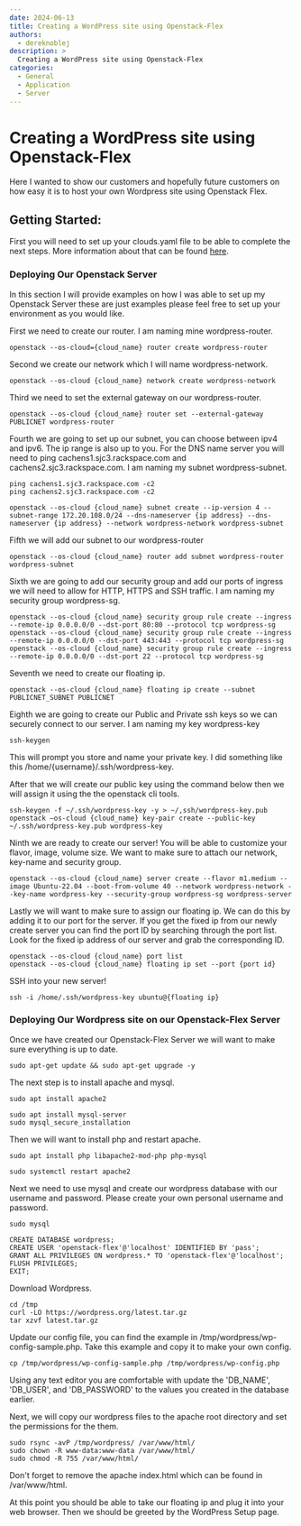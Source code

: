 ```yaml
---
date: 2024-06-13
title: Creating a WordPress site using Openstack-Flex
authors:
  - dereknoblej
description: >
  Creating a WordPress site using Openstack-Flex
categories:
  - General
  - Application
  - Server
---
```


# Creating a WordPress site using Openstack-Flex

Here I wanted to show our customers and hopefully future customers on how easy it is to host your own Wordpress site using Openstack Flex. 

<!-- more -->

## Getting Started:

First you will need to set up your clouds.yaml file to be able to complete the next steps. More information about that can be found [here](https://docs.rackspacecloud.com/build-test-envs/#configure-openstack-client). 

### Deploying Our Openstack Server

In this section I will provide examples on how I was able to set up my Openstack Server these are just examples please feel free to set up your environment as you would like.

First we need to create our router. I am naming mine wordpress-router.

``` shell
openstack --os-cloud={cloud_name} router create wordpress-router
```

Second we create our network which I will name wordpress-network.

``` shell
openstack --os-cloud {cloud_name} network create wordpress-network
```

Third we need to set the external gateway on our wordpress-router.

``` shell
openstack --os-cloud {cloud_name} router set --external-gateway PUBLICNET wordpress-router
```

Fourth we are going to set up our subnet, you can choose between ipv4 and ipv6. The ip range is also up to you. For the DNS name server you will need to ping cachens1.sjc3.rackspace.com and cachens2.sjc3.rackspace.com. I am naming my subnet wordpress-subnet.

``` shell
ping cachens1.sjc3.rackspace.com -c2
ping cachens2.sjc3.rackspace.com -c2

openstack --os-cloud {cloud_name} subnet create --ip-version 4 --subnet-range 172.20.108.0/24 --dns-nameserver {ip address} --dns-nameserver {ip address} --network wordpress-network wordpress-subnet
```

Fifth we will add our subnet to our wordpress-router 

``` shell
openstack --os-cloud {cloud_name} router add subnet wordpress-router wordpress-subnet
```

Sixth we are going to add our security group and add our ports of ingress we will need to allow for HTTP, HTTPS and SSH traffic. I am naming my security group wordpress-sg. 

``` shell
openstack --os-cloud {cloud_name} security group rule create --ingress --remote-ip 0.0.0.0/0 --dst-port 80:80 --protocol tcp wordpress-sg
openstack --os-cloud {cloud_name} security group rule create --ingress --remote-ip 0.0.0.0/0 --dst-port 443:443 --protocol tcp wordpress-sg
openstack --os-cloud {cloud_name} security group rule create --ingress --remote-ip 0.0.0.0/0 --dst-port 22 --protocol tcp wordpress-sg
```

Seventh we need to create our floating ip.

``` shell
openstack --os-cloud {cloud_name} floating ip create --subnet PUBLICNET_SUBNET PUBLICNET
```

Eighth we are going to create our Public and Private ssh keys so we can securely connect to our server. I am naming my key wordpress-key

``` shell
ssh-keygen
```
This will prompt you store and name your private key. I did something like this /home/{username}/.ssh/wordpress-key. 

After that we will create our public key using the command below then we will assign it using the the openstack cli tools.

``` shell
ssh-keygen -f ~/.ssh/wordpress-key -y > ~/,ssh/wordpress-key.pub 
openstack —os-cloud {cloud_name} key-pair create --public-key ~/.ssh/wordpress-key.pub wordpress-key
```
Ninth we are ready to create our server! You will be able to customize your flavor, image, volume size. We want to make sure to attach our network, key-name and security group. 

``` shell
openstack --os-cloud {cloud_name} server create --flavor m1.medium --image Ubuntu-22.04 --boot-from-volume 40 --network wordpress-network --key-name wordpress-key --security-group wordpress-sg wordpress-server
```

Lastly we will want to make sure to assign our floating ip. We can do this by adding it to our port for the server. If you get the fixed ip from our newly create server you can find the port ID by searching through the port list. Look for the fixed ip address of our server and grab the corresponding ID.

``` shell
openstack --os-cloud {cloud_name} port list
openstack --os-cloud {cloud_name} floating ip set --port {port id}
```

SSH into your new server! 

``` shell
ssh -i /home/.ssh/wordpress-key ubuntu@{floating ip}
```

### Deploying Our Wordpress site on our Openstack-Flex Server

Once we have created our Openstack-Flex Server we will want to make sure everything is up to date. 

``` shell
sudo apt-get update && sudo apt-get upgrade -y
```

The next step is to install apache and mysql.

``` shell
sudo apt install apache2
```

``` shell
sudo apt install mysql-server
sudo mysql_secure_installation
```

Then we will want to install php and restart apache. 

``` shell
sudo apt install php libapache2-mod-php php-mysql
```

``` shell
sudo systemctl restart apache2
```

Next we need to use mysql and create our wordpress database with our username and password. Please create your own personal username and password. 

``` shell
sudo mysql
```

``` shell
CREATE DATABASE wordpress;
CREATE USER 'openstack-flex'@'localhost' IDENTIFIED BY 'pass';
GRANT ALL PRIVILEGES ON wordpress.* TO 'openstack-flex'@'localhost';
FLUSH PRIVILEGES;
EXIT;
```

Download Wordpress. 

``` shell
cd /tmp
curl -LO https://wordpress.org/latest.tar.gz
tar xzvf latest.tar.gz
```

Update our config file, you can find the example in /tmp/wordpress/wp-config-sample.php. Take this example and copy it to make your own config. 

``` shell
cp /tmp/wordpress/wp-config-sample.php /tmp/wordpress/wp-config.php
```

Using any text editor you are comfortable with update the 'DB_NAME', 'DB_USER', and 'DB_PASSWORD' to the values you created in the database earlier.

Next, we will copy our wordpress files to the apache root directory and set the permissions for the them.

``` shell
sudo rsync -avP /tmp/wordpress/ /var/www/html/
sudo chown -R www-data:www-data /var/www/html/
sudo chmod -R 755 /var/www/html/
```

Don't forget to remove the apache index.html which can be found in /var/www/html.

At this point you should be able to take our floating ip and plug it into your web browser. Then we should be greeted by the WordPress Setup page. 
